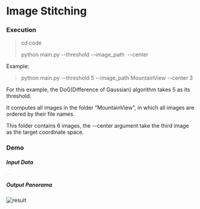 # Image Stitching

### Execution

> cd code
>
> python main.py --threshold <DoG Threshold> --image_path <Image Path> --center <target image index>

Example:

> python main.py --threshold 5 --image_path MountainView --center 3

For this example, the DoG(Difference of Gaussian) algorithm takes 5 as its threshold.

It computes all images in the folder "MountainView", in which all images are ordered by their file names.

This folder contains 6 images, the --center argument take the third image as the target coordinate space.

### Demo

##### Input Data

<img src="MountainView/DSC02958.JPG" alt="DSC02958" style="zoom: 2.4%;" /><img src="MountainView/DSC02959.JPG" alt="DSC02959" style="zoom:2.4%;" /><img src="MountainView/DSC02960.JPG" alt="DSC02960" style="zoom:2.4%;" /><img src="MountainView/DSC02961.JPG" alt="DSC02961" style="zoom:2.4%;" /><img src="hw2_[76]/MountainView/DSC02962.JPG" alt="DSC02962" style="zoom:2.4%;" /><img src="MountainView/DSC02963.JPG" alt="DSC02963" style="zoom:2.4%;" />

##### Output Panorama

![result](result.jpeg)

